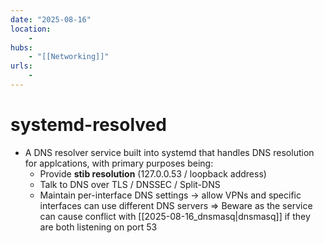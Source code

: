 ```yaml
---
date: "2025-08-16"
location: 
    - 
hubs: 
    - "[[Networking]]"
urls:
    - 
---
```


# systemd-resolved
+ A DNS resolver service built into systemd that handles DNS resolution for applcations, with primary purposes being:
    + Provide **stib resolution** (127.0.0.53 / loopback address)
    + Talk to DNS over TLS / DNSSEC / Split-DNS
    + Maintain per-interface DNS settings -> allow VPNs and specific interfaces can use different DNS servers
=> Beware as the service can cause conflict with [[2025-08-16_dnsmasq|dnsmasq]] if they are both listening on port 53

